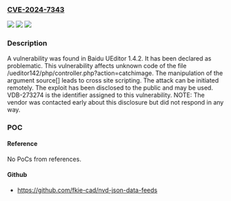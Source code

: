 ### [CVE-2024-7343](https://cve.mitre.org/cgi-bin/cvename.cgi?name=CVE-2024-7343)
![](https://img.shields.io/static/v1?label=Product&message=UEditor&color=blue)
![](https://img.shields.io/static/v1?label=Version&message=%3D%201.4.2%20&color=brighgreen)
![](https://img.shields.io/static/v1?label=Vulnerability&message=CWE-79%20Cross%20Site%20Scripting&color=brighgreen)

### Description

A vulnerability was found in Baidu UEditor 1.4.2. It has been declared as problematic. This vulnerability affects unknown code of the file /ueditor142/php/controller.php?action=catchimage. The manipulation of the argument source[] leads to cross site scripting. The attack can be initiated remotely. The exploit has been disclosed to the public and may be used. VDB-273274 is the identifier assigned to this vulnerability. NOTE: The vendor was contacted early about this disclosure but did not respond in any way.

### POC

#### Reference
No PoCs from references.

#### Github
- https://github.com/fkie-cad/nvd-json-data-feeds

